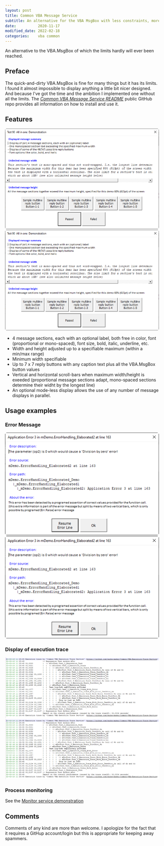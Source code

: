 ```yaml
---
layout: post
title: Common VBA Message Service
subtitle: An alternative for the VBA MsgBox with less constraints, more options, and a better display
date:          2020-11-17
modified_date: 2022-02-18
categories:    vba common
---
```

An alternative to the VBA.MsgBox of which the limits hardly will ever been reached.
<!--more-->
## Preface
The quick-and-dirty VBA.MsgBox is fine for many things but it has its limits. I found it almost impossible to display anything a little bit nicer designed. And because I've got the time and the ambition I implemented one without all the limits. The _[Common VBA Message Service README][1]_ public GitHub repo provides all information on how to install and use it. 

## Features
![](../Assets/CommMsgServiceDemo.png)
![](/Assets/CommMsgServiceDemo.png)
- 4 message sections, each with an optional label, both free in color, font (proportional or mono-spaced), font size, bold, italic, underline, etc.
- Width and height adjusted up to a specifiable maximum (within a min/max range)
- Minimum width specifiable
- Up to 7 x 7 reply buttons with any caption text plus all the VBA.MsgBox button values
- Vertical and horizontal scroll-bars when maximum width/height is exeeded (proportional message sections adapt, mono-spaced sections determine their widht by the longest line)
- An optional mode-less display allows the use of any number of message displays in parallel.

## Usage examples
### Error Message
![](../Assets/ErrMsgWithDebuggingOption.png)
![](/Assets/ErrMsgWithDebuggingOption.png)

### Display of execution trace
![](../Assets/ExecutionTrace.png)
![](/Assets/ExecutionTrace.png)

### Process monitoring
See the [Monitor service demonstration][2]


## Comments
Comments of any kind are more than welcome. I apologize for the fact that it requires a GitHup account/login but this is appropriate for keeping away spammers.


[1]:https://github.com/warbe-maker/Common-VBA-Message-Service/blob/master/README.md
[2]:https://github.com/warbe-maker/Common-VBA-Message-Service/blob/master/README.md#monitor-service-demonstration

